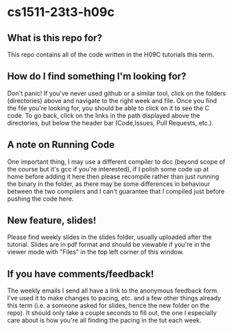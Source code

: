 # cs1511-23t3-h09c
## What is this repo for?
This repo contains all of the code written in the H09C tutorials this term.

## How do I find something I'm looking for?
Don't panic! If you've never used github or a similar tool, click on the folders (directories) above and navigate to the right week and file. Once you find the file you're looking for, you should be able to click on it to see the C code.
To go back, click on the links in the path displayed above the directories, but below the header bar (Code,Issues, Pull Requests, etc.).

## A note on Running Code
One important thing, I may use a different compiler to dcc (beyond scope of the course but it's gcc if you're interested), if I polish some code up at home before adding it here then please recompile rather than just running the binary in the folder, as there may be some differences in behaviour between the two compilers and I can't guarantee that I compiled just before pushing the code here.

## New feature, slides!
Please find weekly slides in the slides folder, usually uploaded after the tutorial. 
Slides are in pdf format and should be viewable if you're in the viewer mode with "Files" in the top left corner of this window.

## If you have comments/feedback!
The weekly emails I send all have a link to the anonymous feedback form. I've used it to make changes to pacing, etc. and a few other things already this term (i.e. a someone asked for slides, hence the new folder on the repo).
It should only take a couple seconds to fill out, the one I especially care about is how you're all finding the pacing in the tut each week.
